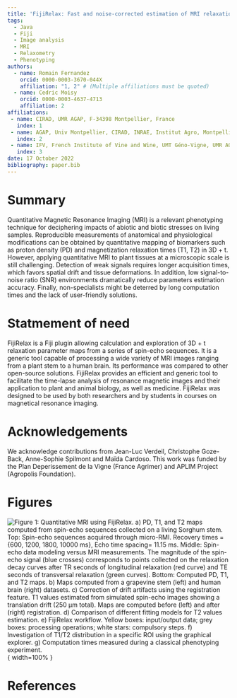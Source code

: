 ```yaml
---
title: 'FijiRelax: Fast and noise-corrected estimation of MRI relaxation maps in 3D + t'
tags:
  - Java
  - Fiji
  - Image analysis
  - MRI
  - Relaxometry
  - Phenotyping
authors:
  - name: Romain Fernandez
    orcid: 0000-0003-3670-044X
    affiliation: "1, 2" # (Multiple affiliations must be quoted)
  - name: Cedric Moisy
    orcid: 0000-0003-4637-4713
    affiliation: 2
affiliations:
 - name: CIRAD, UMR AGAP, F-34398 Montpellier, France
   index: 1
 - name: AGAP, Univ Montpellier, CIRAD, INRAE, Institut Agro, Montpellier, France.
   index: 2
 - name: IFV, French Institute of Vine and Wine, UMT Géno-Vigne, UMR AGAP, F-34398 Montpellier, France.
   index: 3
date: 17 October 2022
bibliography: paper.bib
---
```


# Summary

Quantitative Magnetic Resonance Imaging (MRI) is a relevant phenotyping technique for deciphering impacts of abiotic and biotic stresses on living samples. Reproducible measurements of anatomical and physiological modifications can be obtained by quantitative mapping of biomarkers such as proton density (PD) and magnetization relaxation times (T1, T2) in 3D + t. However, applying quantitative MRI to plant tissues at a microscopic scale is still challenging. Detection of weak signals requires longer acquisition times, which favors spatial drift and tissue deformations. In addition, low signal-to-noise ratio (SNR) environments dramatically reduce parameters estimation accuracy. Finally, non-specialists might be deterred by long computation times and the lack of user-friendly solutions. 

# Statmement of need

FijiRelax is a Fiji plugin allowing calculation and exploration of 3D + t relaxation parameter maps from a series of spin-echo sequences. It is a generic tool capable of processing a wide variety of MRI images ranging from a plant stem to a human brain. Its performance was compared to other open-source solutions. FijiRelax provides an efficient and generic tool to facilitate the time-lapse analysis of resonance magnetic images and their application to plant and animal biology, as well as medicine. FijiRelax was designed to be used by both researchers and by students in courses on magnetical resonance imaging. 


# Acknowledgements

We acknowledge contributions from Jean-Luc Verdeil, Christophe Goze-Back, Anne-Sophie Spilmont and Maïda Cardoso.
This work was funded by the Plan Deperissement de la Vigne (France Agrimer) and APLIM Project (Agropolis Foundation).


# Figures
![Figure 1: Quantitative MRI using FijiRelax.<br>
a) PD, T1, and T2 maps computed from spin-echo sequences collected on a living Sorghum stem.<br>
Top: Spin-echo sequences acquired through micro-RMI. Recovery times = {600, 1200, 1800, 10000 ms}, Echo time spacing= 11.15 ms. <br>
Middle: Spin-echo data modeling versus MRI measurements. The magnitude of the spin-echo signal (blue crosses) corresponds to points collected on the relaxation decay curves after TR seconds of longitudinal relaxation (red curve) and TE seconds of transversal relaxation (green curves).
Bottom: Computed PD, T1, and T2 maps.<br>
b) Maps computed from a grapevine stem (left) and human brain (right) datasets. <br>
c) Correction of drift artifacts using the registration feature. T1 values estimated from simulated spin-echo images showing a translation drift (250 µm total). Maps are computed before (left) and after (right) registration. <br>
d) Comparison of different fitting models for T2 values estimation.<br>
e) FijiRelax workflow. Yellow boxes: input/output data; grey boxes: processing operations; white stars: compulsory steps.<br>
f) Investigation of T1/T2 distribution in a specific ROI using the graphical explorer. <br>
g) Computation times measured during a classical phenotyping experiment.<br>
](images/figure.png){ width=100% }



# References

